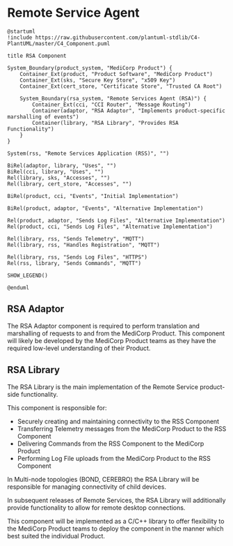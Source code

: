 
# Remote Service Agent

```plantuml
@startuml
!include https://raw.githubusercontent.com/plantuml-stdlib/C4-PlantUML/master/C4_Component.puml

title RSA Component

System_Boundary(product_system, "MediCorp Product") {
    Container_Ext(product, "Product Software", "MediCorp Product")
    Container_Ext(sks, "Secure Key Store", "x509 Key")
    Container_Ext(cert_store, "Certificate Store", "Trusted CA Root")

    System_Boundary(rsa_system, "Remote Services Agent (RSA)") {
        Container_Ext(cci, "CCI Router", "Message Routing")
        Container(adaptor, "RSA Adaptor", "Implements product-specific marshalling of events")
        Container(library, "RSA Library", "Provides RSA Functionality")        
    }
}

System(rss, "Remote Services Application (RSS)", "")

BiRel(adaptor, library, "Uses", "")
BiRel(cci, library, "Uses", "")
Rel(library, sks, "Accesses", "")
Rel(library, cert_store, "Accesses", "")

BiRel(product, cci, "Events", "Initial Implementation")

BiRel(product, adaptor, "Events", "Alternative Implementation")

Rel(product, adaptor, "Sends Log Files", "Alternative Implementation")
Rel(product, cci, "Sends Log Files", "Alternative Implementation")

Rel(library, rss, "Sends Telemetry", "MQTT")
Rel(library, rss, "Handles Registration", "MQTT")

Rel(library, rss, "Sends Log Files", "HTTPS")
Rel(rss, library, "Sends Commands", "MQTT")

SHOW_LEGEND()

@enduml

```

## RSA Adaptor

The RSA Adaptor component is required to perform translation and marshalling of requests to and from the MediCorp Product.  This component will likely be developed by the MediCorp Product teams as they have the required low-level understanding of their Product.

## RSA Library

The RSA Library is the main implementation of the Remote Service product-side functionality.

This component is responsible for:

- Securely creating and maintaining connectivity to the RSS Component
- Transferring Telemetry messages from the MediCorp Product to the RSS Component
- Delivering Commands from the RSS Component to the MediCorp Product
- Performing Log File uploads from the MediCorp Product to the RSS Component

In Multi-node topologies (BOND, CEREBRO) the RSA Library will be responsible for managing connectivity of child devices.

In subsequent releases of Remote Services, the RSA Library will additionally provide functionality to allow for remote desktop connections.

This component will be implemented as a C/C++ library to offer flexibility to the MediCorp Product teams to deploy the component in the manner which best suited the individual Product.
